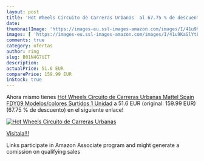 ```yaml
---
layout: post
title: 'Hot Wheels Circuito de Carreras Urbanas  al 67.75 % de descuento'
date: 
thumbnailImage: 'https://images-eu.ssl-images-amazon.com/images/I/41u9KaGlYtL._SL200_.jpg'
images: [ 'https://images-eu.ssl-images-amazon.com/images/I/41u9KaGlYtL._SL200_.jpg' ]
comments: true
category: ofertas
author: ring
slug: B01N4G7UIT
description:
actualPrice: 51.6 EUR
comparePrice: 159.99 EUR
inStock: true
---
```


Ahora mismo tienes [Hot Wheels Circuito de Carreras Urbanas  Mattel Spain FDY09    Modelos/colores Surtidos  1 Unidad](https://www.amazon.es/dp/B01N4G7UIT/?tag=tolees-21) a 51.6 EUR (original: 159.99 EUR) (67.75 %  de descuento) en el siguiente enlace!

[![Hot Wheels Circuito de Carreras Urbanas ](https://images-eu.ssl-images-amazon.com/images/I/41u9KaGlYtL._SL200_.jpg)](https://www.amazon.es/dp/B01N4G7UIT/?tag=tolees-21)

[Visítala!!!](https://www.amazon.es/dp/B01N4G7UIT/?tag=tolees-21)

Links participate in Amazon Associate program and might generate a comission on qualifying sales
